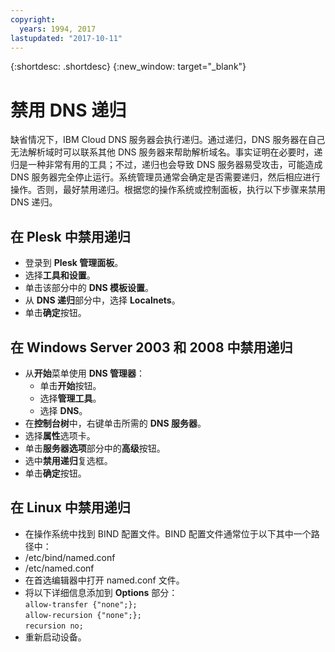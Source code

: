 ```yaml
---
copyright:
  years: 1994, 2017
lastupdated: "2017-10-11"
---
```


{:shortdesc: .shortdesc}
{:new_window: target="_blank"}

# 禁用 DNS 递归

缺省情况下，IBM Cloud DNS 服务器会执行递归。通过递归，DNS 服务器在自己无法解析域时可以联系其他 DNS 服务器来帮助解析域名。事实证明在必要时，递归是一种非常有用的工具；不过，递归也会导致 DNS 服务器易受攻击，可能造成 DNS 服务器完全停止运行。系统管理员通常会确定是否需要递归，然后相应进行操作。否则，最好禁用递归。根据您的操作系统或控制面板，执行以下步骤来禁用 DNS 递归。

## 在 Plesk 中禁用递归
* 登录到 **Plesk 管理面板**。
* 选择**工具和设置**。
* 单击该部分中的 **DNS 模板设置**。
* 从 **DNS 递归**部分中，选择 **Localnets**。
* 单击**确定**按钮。

## 在 Windows Server 2003 和 2008 中禁用递归

* 从**开始**菜单使用 **DNS 管理器**：
  * 单击**开始**按钮。
  * 选择**管理工具**。
  * 选择 **DNS**。
* 在**控制台树**中，右键单击所需的 **DNS 服务器**。
* 选择**属性**选项卡。
* 单击**服务器选项**部分中的**高级**按钮。
* 选中**禁用递归**复选框。
* 单击**确定**按钮。

## 在 Linux 中禁用递归

 * 在操作系统中找到 BIND 配置文件。BIND 配置文件通常位于以下其中一个路径中：
  * /etc/bind/named.conf
  * /etc/named.conf
* 在首选编辑器中打开 named.conf 文件。
* 将以下详细信息添加到 **Options** 部分：<br/>`allow-transfer {"none";};`<br/>`allow-recursion {"none";};`<br/>`recursion no;`
* 重新启动设备。
